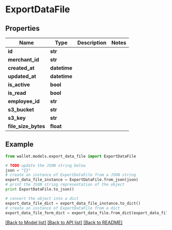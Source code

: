 # ExportDataFile


## Properties

Name | Type | Description | Notes
------------ | ------------- | ------------- | -------------
**id** | **str** |  | 
**merchant_id** | **str** |  | 
**created_at** | **datetime** |  | 
**updated_at** | **datetime** |  | 
**is_active** | **bool** |  | 
**is_read** | **bool** |  | 
**employee_id** | **str** |  | 
**s3_bucket** | **str** |  | 
**s3_key** | **str** |  | 
**file_size_bytes** | **float** |  | 

## Example

```python
from wallet.models.export_data_file import ExportDataFile

# TODO update the JSON string below
json = "{}"
# create an instance of ExportDataFile from a JSON string
export_data_file_instance = ExportDataFile.from_json(json)
# print the JSON string representation of the object
print ExportDataFile.to_json()

# convert the object into a dict
export_data_file_dict = export_data_file_instance.to_dict()
# create an instance of ExportDataFile from a dict
export_data_file_form_dict = export_data_file.from_dict(export_data_file_dict)
```
[[Back to Model list]](../README.md#documentation-for-models) [[Back to API list]](../README.md#documentation-for-api-endpoints) [[Back to README]](../README.md)


